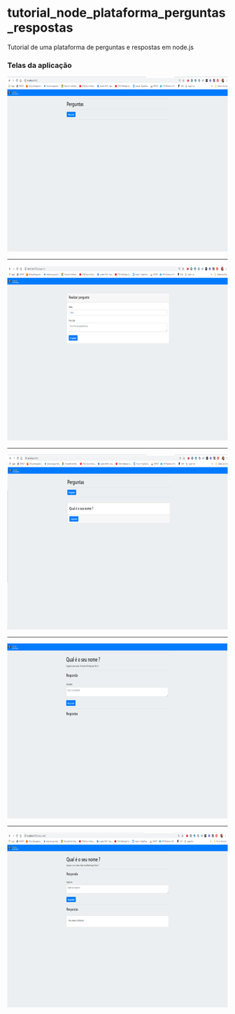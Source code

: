 # tutorial_node_plataforma_perguntas_respostas
Tutorial de uma plataforma de perguntas e respostas em node.js

### Telas da aplicação

<img src="https://github.com/gguilhermepires/tutorial_node_plataforma_perguntas_respostas/blob/master/telas/tela01.png" width="600" height="400" >
<hr>
<img src="https://github.com/gguilhermepires/tutorial_node_plataforma_perguntas_respostas/blob/master/telas/tela02.png"  width="600" height="400" >
<hr>
<img src="https://github.com/gguilhermepires/tutorial_node_plataforma_perguntas_respostas/blob/master/telas/tela03.png"  width="600" height="400" >
<hr>
<img src="https://github.com/gguilhermepires/tutorial_node_plataforma_perguntas_respostas/blob/master/telas/tela04.png"  width="600" height="400" >
<hr>
<img src="https://github.com/gguilhermepires/tutorial_node_plataforma_perguntas_respostas/blob/master/telas/tela05.png"  width="600" height="400" >


